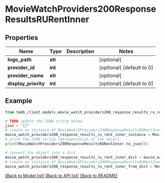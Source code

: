 # MovieWatchProviders200ResponseResultsRURentInner


## Properties

Name | Type | Description | Notes
------------ | ------------- | ------------- | -------------
**logo_path** | **str** |  | [optional] 
**provider_id** | **int** |  | [optional] [default to 0]
**provider_name** | **str** |  | [optional] 
**display_priority** | **int** |  | [optional] [default to 0]

## Example

```python
from tmdb_client.models.movie_watch_providers200_response_results_ru_rent_inner import MovieWatchProviders200ResponseResultsRURentInner

# TODO update the JSON string below
json = "{}"
# create an instance of MovieWatchProviders200ResponseResultsRURentInner from a JSON string
movie_watch_providers200_response_results_ru_rent_inner_instance = MovieWatchProviders200ResponseResultsRURentInner.from_json(json)
# print the JSON string representation of the object
print(MovieWatchProviders200ResponseResultsRURentInner.to_json())

# convert the object into a dict
movie_watch_providers200_response_results_ru_rent_inner_dict = movie_watch_providers200_response_results_ru_rent_inner_instance.to_dict()
# create an instance of MovieWatchProviders200ResponseResultsRURentInner from a dict
movie_watch_providers200_response_results_ru_rent_inner_from_dict = MovieWatchProviders200ResponseResultsRURentInner.from_dict(movie_watch_providers200_response_results_ru_rent_inner_dict)
```
[[Back to Model list]](../README.md#documentation-for-models) [[Back to API list]](../README.md#documentation-for-api-endpoints) [[Back to README]](../README.md)


